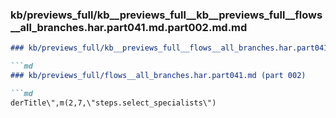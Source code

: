 ### kb/previews_full/kb__previews_full__kb__previews_full__flows__all_branches.har.part041.md.part002.md.md

```md
### kb/previews_full/kb__previews_full__flows__all_branches.har.part041.md.part002.md

```md
### kb/previews_full/flows__all_branches.har.part041.md (part 002)

```md
derTitle\",m(2,7,\"steps.select_specialists\")
```

```

```

```

